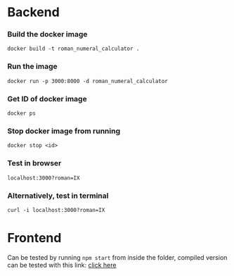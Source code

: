 # Backend
### Build the docker image
`docker build -t roman_numeral_calculator .`
### Run the image
`docker run -p 3000:8000 -d roman_numeral_calculator`
### Get ID of docker image
`docker ps`
### Stop docker image from running
`docker stop <id>`
### Test in browser
`localhost:3000?roman=IX`
### Alternatively, test in terminal
`curl -i localhost:3000?roman=IX`

# Frontend
Can be tested by running `npm start` from inside the folder, compiled version can be tested with this link: [click here](https://priceless-kilby-be61c3.netlify.com/)